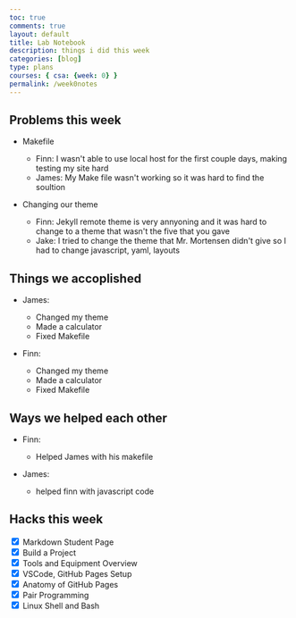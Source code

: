 ```yaml
---
toc: true
comments: true
layout: default
title: Lab Notebook
description: things i did this week 
categories: [blog]
type: plans
courses: { csa: {week: 0} }
permalink: /week0notes
---
```


## Problems this week
- Makefile
    - Finn: I wasn't able to use local host for the first couple days, making testing my site hard
    - James: My Make file wasn't working so it was hard to find the soultion

- Changing our theme
    - Finn: Jekyll remote theme is very annyoning and it was hard to change to a theme that wasn't the five that you gave
    - Jake: I tried to change the theme that Mr. Mortensen didn't give so I had to change javascript, yaml, layouts


## Things we accoplished

- James:
    - Changed my theme
    - Made a calculator
    - Fixed Makefile

- Finn:
    - Changed my theme
    - Made a calculator
    - Fixed Makefile


## Ways we helped each other

- Finn:
    - Helped James with his makefile

- James:
    - helped finn with javascript code


## Hacks this week

<input type="checkbox" checked>
<label>Markdown Student Page</label><br>

<input type="checkbox" checked>
<label>Build a Project</label><br>

<input type="checkbox" checked>
<label>Tools and Equipment Overview</label><br>

<input type="checkbox" checked>
<label>VSCode, GitHub Pages Setup</label><br>

<input type="checkbox" checked>
<label>Anatomy of GitHub Pages</label><br>

<input type="checkbox" checked>
<label>Pair Programming</label><br>

<input type="checkbox" checked>
<label>Linux Shell and Bash</label><br>